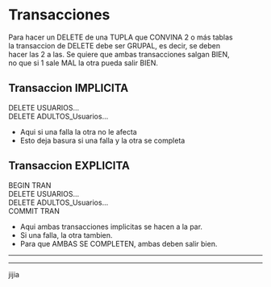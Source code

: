 # Transacciones
Para hacer un DELETE de una TUPLA que CONVINA 2 o más tablas  
la transaccion de DELETE debe ser GRUPAL, es decir, se deben  
hacer las 2 a las. Se quiere que ambas transacciones salgan BIEN,  
no que si 1 sale MAL la otra pueda salir BIEN.

## Transaccion IMPLICITA
DELETE USUARIOS...  
DELETE ADULTOS_Usuarios...  
- Aqui si una falla la otra no le afecta
- Esto deja basura si una falla y la otra se completa

## Transaccion EXPLICITA
BEGIN TRAN  
  DELETE USUARIOS...  
  DELETE ADULTOS_Usuarios...  
COMMIT TRAN  
- Aqui ambas transacciones implicitas se hacen a la par.
- Si una falla, la otra tambien.
- Para que AMBAS SE COMPLETEN, ambas deben salir bien.
  
---
---
  
jijia
